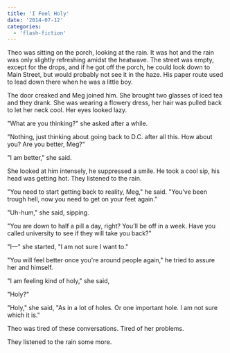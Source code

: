 ```yaml
---
title: 'I Feel Holy'
date: '2014-07-12'
categories:
  - 'flash-fiction'
---
```


Theo was sitting on the porch, looking at the rain. It was hot and the rain was
only slightly refreshing amidst the heatwave. The street was empty, except for
the drops, and if he got off the porch, he could look down to Main Street, but
would probably not see it in the haze. His paper route used to lead down there
when he was a little boy.

The door creaked and Meg joined him. She brought two glasses of iced tea and
they drank. She was wearing a flowery dress, her hair was pulled back to let her
neck cool. Her eyes looked lazy.

"What are you thinking?" she asked after a while.

"Nothing, just thinking about going back to D.C. after all this. How about you?
Are you better, Meg?"

"I am better," she said.

She looked at him intensely, he suppressed a smile. He took a cool sip, his head
was getting hot. They listened to the rain.

"You need to start getting back to reality, Meg," he said. "You've been trough
hell, now you need to get on your feet again."

"Uh-hum," she said, sipping.

"You are down to half a pill a day, right? You'll be off in a week. Have you
called university to see if they will take you back?"

"I—" she started, "I am not sure I want to."

"You will feel better once you're around people again," he tried to assure her
and himself.

"I am feeling kind of holy," she said,

"Holy?"

"Holy," she said, "As in a lot of holes. Or one important hole. I am not sure
which it is."

Theo was tired of these conversations. Tired of her problems.

They listened to the rain some more.
